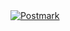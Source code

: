 <a href="http://postmarkapp.com">
 <img src="http://assets.wildbit.com/postmark/misc/postmark.svg" alt="Postmark">
</a>